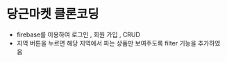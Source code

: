 # 당근마켓 클론코딩

- firebase를 이용하여 로그인 , 회원 가입 , CRUD 
- 지역 버튼을 누르면 해당 지역에서 파는 상품만 보여주도록 filter 기능을 추가하였음